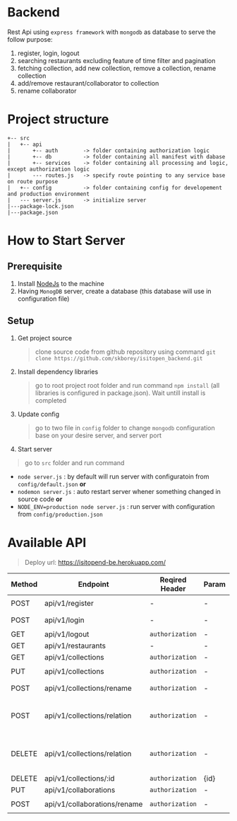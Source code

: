 # Backend

Rest Api using `express framework` with `mongodb` as database to serve the follow purpose:
1. register, login, logout
2. searching restaurants excluding feature of time filter and pagination
3. fetching collection, add new collection, remove a collection, rename collection
4. add/remove restaurant/collaborator to collection
5. rename collaborator

# Project structure

```
+-- src
|   +-- api
|       +-- auth        -> folder containing authorization logic
|       +-- db          -> folder containing all manifest with dabase
|       +-- services    -> folder containing all processing and logic, except authorization logic
|       --- routes.js   -> specify route pointing to any service base on route purpose
|   +-- config          -> folder containing config for developement and production environment
|   --- server.js       -> initialize server
|---package-lock.json
|---package.json
```

# How to Start Server

## Prerequisite

1. Install [NodeJs](https://nodejs.org/en/) to the machine
2. Having `MonogDB` server, create a database (this database will use in configuration file)

## Setup

1. Get project source

   > clone source code from github repository using command `git clone https://github.com/skborey/isitopen_backend.git`
   
2. Install dependency libraries
   
   > go to root project root folder and run command `npm install` (all libraries is configured in package.json). Wait untill install is completed
   
3. Update config
  
   > go to two file in `config` folder to change `mongodb` configuration base on your desire server, and server port

4. Start server

  > go to `src` folder and run command
  
  - `node server.js` : by default will run server with configuratoin from `config/default.json` __or__
  - `nodemon server.js` : auto restart server whener something changed in source code __or__
  - `NODE_ENV=production node server.js` : run server with configuration from `config/production.json`

# Available API

> Deploy url: https://isitopend-be.herokuapp.com/

| Method  | Endpoint  | Reqired Header  | Param  | Request Body |
|---|---|---|---|---|
| POST | api/v1/register  | - | -  | ```{'email': 'skborey@gmail.com', 'password': 'mypassword'``` |
| POST | api/v1/login  | -  | -  | ```{'email': 'skborey@gmail.com', 'password': 'mypassword'``` |
| GET | api/v1/logout  | `authorization`  | -  | - |
| GET | api/v1/restaurants  | - | - | - |
| GET | api/v1/collections  | `authorization` | -  | - |
| PUT | api/v1/collections  | `authorization` | -  | ```{'name': 'Borey', 'owner_email':'skborey@gmail.com'}``` |
| POST | api/v1/collections/rename  | `authorization` | -  | ```{'id': '5df6614022eb0971498f3b6c', 'new_name': 'Borey Sok'}``` |
| POST | api/v1/collections/relation  | `authorization` | - | ```{ 'collection_id': '5df6614022eb0971498f3b6c', 'collaboration_id': '5df67bb3c85f853a78f2f90c', 'restaurant_id':'5df67bd7af54e63a834d25a9'}``` |
| DELETE | api/v1/collections/relation  | `authorization` | -  | ```{ 'collection_id': '5df6614022eb0971498f3b6c', 'collaboration_id': '5df67bb3c85f853a78f2f90c', 'restaurant_id':'5df67bd7af54e63a834d25a9'}```|
| DELETE | api/v1/collections/:id  | `authorization` | {id}  | - |
| PUT | api/v1/collaborations  | `authorization` | -  | -  |
| POST | api/v1/collaborations/rename  | `authorization` | -  | ```{'name': 'Borey', 'owner_email':'skborey@gmail.com'}```  |
